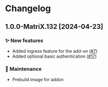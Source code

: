 # Changelog

## 1.0.0-MatriX.132 [2024-04-23]

### ✨ New features

- Added ingress feature for the add-on ([#7](https://github.com/aatrubilin/hassio-torrserver/issues/7))
- Added optional basic authentication ([#17](https://github.com/aatrubilin/hassio-torrserver/issues/17))

### 🧰 Maintenance

- Prebuild image for addon
